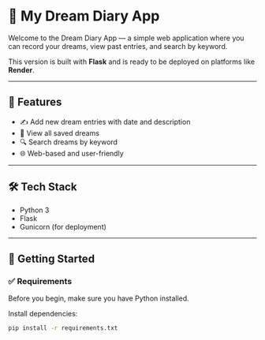 # 🌙 My Dream Diary App

Welcome to the Dream Diary App — a simple web application where you can record your dreams, view past entries, and search by keyword.

This version is built with **Flask** and is ready to be deployed on platforms like **Render**.

---

## 🚀 Features

- ✍️ Add new dream entries with date and description
- 📖 View all saved dreams
- 🔍 Search dreams by keyword
- 🌐 Web-based and user-friendly

---

## 🛠️ Tech Stack

- Python 3
- Flask
- Gunicorn (for deployment)

---

## 🧰 Getting Started

### ✅ Requirements

Before you begin, make sure you have Python installed.

Install dependencies:

```bash
pip install -r requirements.txt
